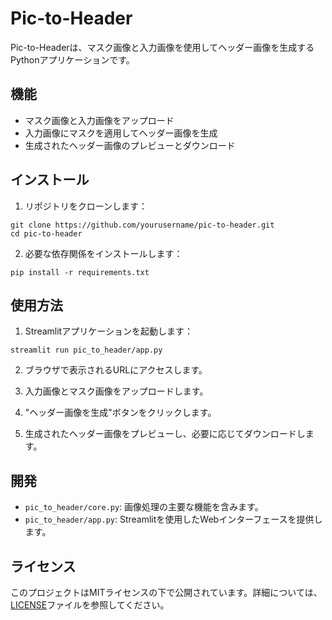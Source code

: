 # Pic-to-Header

Pic-to-Headerは、マスク画像と入力画像を使用してヘッダー画像を生成するPythonアプリケーションです。

## 機能

- マスク画像と入力画像をアップロード
- 入力画像にマスクを適用してヘッダー画像を生成
- 生成されたヘッダー画像のプレビューとダウンロード

## インストール

1. リポジトリをクローンします：

```
git clone https://github.com/yourusername/pic-to-header.git
cd pic-to-header
```

2. 必要な依存関係をインストールします：

```
pip install -r requirements.txt
```

## 使用方法

1. Streamlitアプリケーションを起動します：

```
streamlit run pic_to_header/app.py
```

2. ブラウザで表示されるURLにアクセスします。

3. 入力画像とマスク画像をアップロードします。

4. "ヘッダー画像を生成"ボタンをクリックします。

5. 生成されたヘッダー画像をプレビューし、必要に応じてダウンロードします。

## 開発

- `pic_to_header/core.py`: 画像処理の主要な機能を含みます。
- `pic_to_header/app.py`: Streamlitを使用したWebインターフェースを提供します。

## ライセンス

このプロジェクトはMITライセンスの下で公開されています。詳細については、[LICENSE](LICENSE)ファイルを参照してください。
